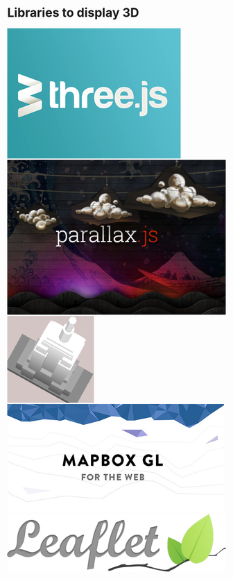 Libraries to display 3D
=====


![threejs](../images/threejs.png "threejs")
![parallax](../images/parallax-js.jpg "parallax-js")
![tangram](../images/tangram.png "tangram")
![Mapbox](../images/Mapbox.png "Mapbox")
![leaflet](../images/leaflet.png "leaflet")

